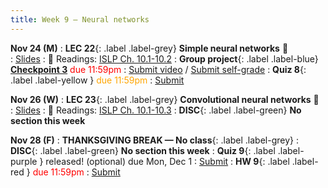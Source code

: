 ```yaml
---
title: Week 9 — Neural networks
---
```



**Nov 24 (M)**
: **LEC 22**{: .label .label-grey} **Simple neural networks** 🎥  
    : [Slides](.)
: 📖 Readings: [ISLP Ch. 10.1-10.2](https://www.statlearning.com/)
: **Group project**{: .label .label-blue} [**Checkpoint 3**](https://docs.google.com/document/d/1_XTt63Naja7KX1PgO1hTmec33bWs_3SHLDK0Y0sz3ps/edit?tab=t.0#bookmark=id.56satzek98gz) <font color="red">due 11:59pm</font>
    : [Submit video](https://canvas.ucsd.edu/courses/68350/assignments/1035171) / [Submit self-grade]()
: **Quiz 8**{: .label .label-yellow } <font color="orange">due 11:59pm</font>
    : [Submit](.)

**Nov 26 (W)**
: **LEC 23**{: .label .label-grey} **Convolutional neural networks** 🎥  
    : [Slides](.)
: 📖 Readings: [ISLP Ch. 10.1-10.3](https://www.statlearning.com/)
: **DISC**{: .label .label-green} **No section this week** 

**Nov 28 (F)**
: **THANKSGIVING BREAK — No class**{: .label .label-grey}
: **DISC**{: .label .label-green} **No section this week** 
: **Quiz 9**{: .label .label-purple } released! (optional) due Mon, Dec 1
    : [Submit]()
: **HW 9**{: .label .label-red } <font color="red">due 11:59pm</font>
    : [Submit](.)
